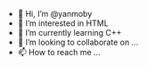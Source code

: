 - 👋 Hi, I’m @yanmoby
- 👀 I’m interested in HTML
- 🌱 I’m currently learning C++
- 💞️ I’m looking to collaborate on ...
- 📫 How to reach me ...

<!---
yanmoby/yanmoby is a ✨ special ✨ repository because its `README.md` (this file) appears on your GitHub profile.
You can click the Preview link to take a look at your changes.
--->
